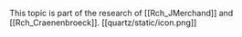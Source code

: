 This topic is part of the research of  [[Rch_JMerchand]] and [[Rch_Craenenbroeck]]. 
[[quartz/static/icon.png]]
